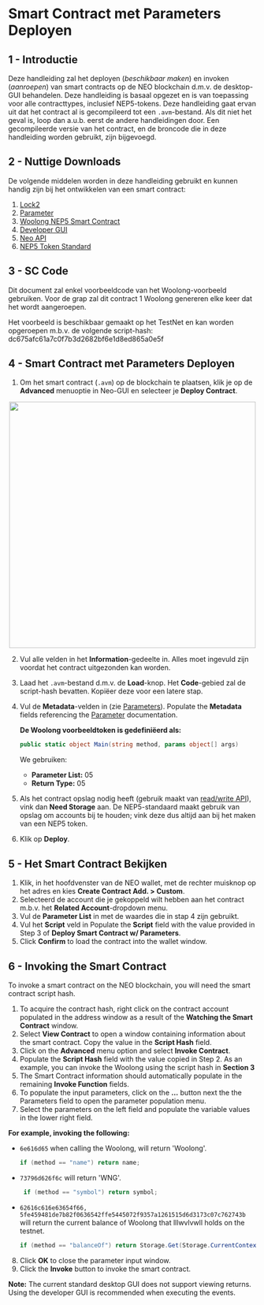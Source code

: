 # Smart Contract met Parameters Deployen

## 1 - Introductie

Deze handleiding zal het deployen (*beschikbaar maken*) en invoken (*aanroepen*) van smart contracts op de NEO blockchain d.m.v. de desktop-GUI behandelen. Deze handleiding is basaal opgezet en is van toepassing voor alle contracttypes, inclusief NEP5-tokens. Deze handleiding gaat ervan uit dat het contract al is gecompileerd tot een `.avm`-bestand. Als dit niet het geval is, loop dan a.u.b. eerst de andere handleidingen door. Een gecompileerde versie van het contract, en de broncode die in deze handleiding worden gebruikt, zijn bijgevoegd. 

## 2 - Nuttige Downloads

De volgende middelen worden in deze handleiding gebruikt en kunnen handig zijn bij het ontwikkelen van een smart contract:

1. [Lock2](Lock2.md)
2. [Parameter](Parameter.md)
3. [Woolong NEP5 Smart Contract](assets/examples/Woolong.cs.md)
4. [Developer GUI](https://github.com/CityOfZion/neo-gui-developer)
5. [Neo API](../api/neo.md)
6. [NEP5 Token Standard](https://github.com/neo-project/proposals/pull/4)

## 3 - SC Code

Dit document zal enkel voorbeeldcode van het Woolong-voorbeeld gebruiken. Voor de grap zal dit contract 1 Woolong genereren elke keer dat het wordt aangeroepen. 

Het voorbeeld is beschikbaar gemaakt op het TestNet en kan worden opgeroepen m.b.v. de volgende script-hash: 
​    
	dc675afc61a7c0f7b3d2682bf6e1d8ed865a0e5f
​	

## 4 - Smart Contract met Parameters Deployen

1. Om het smart contract (`.avm`) op de blockchain te plaatsen, klik je op de **Advanced** menuoptie in Neo-GUI en selecteer je **Deploy Contract**. 

<p align="center"><img style="vertical-align: middle" src="assets/img/deploy.png" width="500"></p>

2. Vul alle velden in het **Information**-gedeelte in. Alles moet ingevuld zijn voordat het contract uitgezonden kan worden.
3. Laad het `.avm`-bestand d.m.v. de **Load**-knop. Het **Code**-gebied zal de script-hash bevatten. Kopiëer deze voor een latere stap.
4. Vul de **Metadata**-velden in (zie [Parameters](Parameter.md)).
Populate the **Metadata** fields referencing the [Parameter](Parameter.md) documentation.

    **De Woolong voorbeeldtoken is gedefiniëerd als:**  

    ```csharp
    public static object Main(string method, params object[] args)  
    ```

    We gebruiken:  
    * **Parameter List:** 05
    * **Return Type:** 05  

5. Als het contract opslag nodig heeft (gebruik maakt van [read/write API](../api/neo.md#readwrite-api)), vink dan **Need Storage** aan. De NEP5-standaard maakt gebruik van opslag om accounts bij te houden; vink deze dus altijd aan bij het maken van een NEP5 token. 

6. Klik op **Deploy**.

## 5 - Het Smart Contract Bekijken

1. Klik, in het hoofdvenster van de NEO wallet, met de rechter muisknop op het adres en kies **Create Contract Add. > Custom**.
2. Selecteerd de account die je gekoppeld wilt hebben aan het contract m.b.v. het **Related Account**-dropdown menu.
3. Vul de **Parameter List** in met de waardes die in stap 4 zijn gebruikt.
4. Vul het **Script** veld in
Populate the **Script** field with the value provided in Step 3 of **Deploy Smart Contract w/ Parameters**.
5. Click **Confirm** to load the contract into the wallet window.


## 6 - Invoking the Smart Contract

To invoke a smart contract on the NEO blockchain, you will need the smart contract script hash. 
1. To acquire the contract hash, right click on the contract account populated in the address window as a result of the **Watching the Smart Contract** window.
2. Select **View Contract** to open a window containing information about the smart contract.  Copy the value in the **Script Hash** field.
3. Click on the **Advanced** menu option and select **Invoke Contract**.
4. Populate the **Script Hash** field with the value copied in Step 2.  As an example, you can invoke the Woolong using the script hash in **Section 3**
5. The Smart Contract information should automatically populate in the remaining **Invoke Function** fields.
6. To populate the input parameters, click on the **...** button next the the Parameters field to open the parameter population menu.
7. Select the parameters on the left field and populate the variable values in the lower right field.

  **For example, invoking the following:**
  * `6e616d65` when calling the Woolong, will return 'Woolong'.
    ```csharp
    if (method == "name") return name;
    ```
  * `73796d626f6c` will return 'WNG'.
    ```csharp
     if (method == "symbol") return symbol;
    ```
  * `62616c616e63654f66, 5fe459481de7b82f0636542ffe5445072f9357a1261515d6d3173c07c762743b` will return the current balance of Woolong that lllwvlvwll holds on the testnet.
    ```csharp
    if (method == "balanceOf") return Storage.Get(Storage.CurrentContext, (byte[]) args[0]);
    ```

8. Click **OK** to close the parameter input window.
9. Click the **Invoke** button to invoke the smart contract.

**Note:** The current standard desktop GUI does not support viewing returns.  Using the developer GUI is recommended when executing the events.

 

